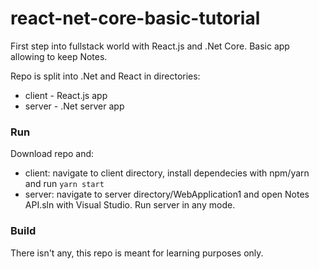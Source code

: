 # react-net-core-basic-tutorial

First step into fullstack world with React.js and .Net Core. Basic app allowing to keep Notes.

Repo is split into .Net and React in directories:
- client - React.js app
- server - .Net server app

### Run
Download repo and:
- client: navigate to client directory, install dependecies with npm/yarn and run ```yarn start```
- server: navigate to server directory/WebApplication1 and open Notes API.sln with Visual Studio. Run server in any mode.

### Build
There isn't any, this repo is meant for learning purposes only.
